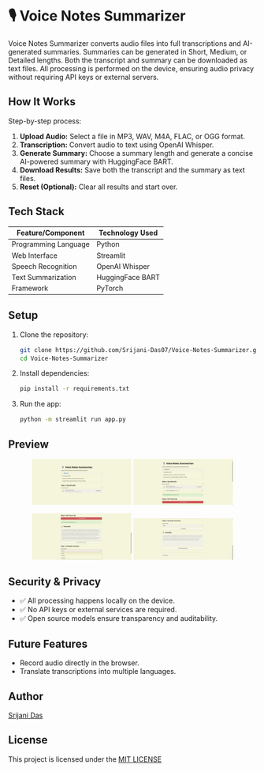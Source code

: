 # 🎙️ Voice Notes Summarizer

Voice Notes Summarizer converts audio files into full transcriptions and AI-generated summaries. Summaries can be generated in Short, Medium, or Detailed lengths. Both the transcript and summary can be downloaded as text files. All processing is performed on the device, ensuring audio privacy without requiring API keys or external servers.

## How It Works

Step-by-step process:

1. **Upload Audio:** Select a file in MP3, WAV, M4A, FLAC, or OGG format.  
2. **Transcription:** Convert audio to text using OpenAI Whisper.  
3. **Generate Summary:** Choose a summary length and generate a concise AI-powered summary with HuggingFace BART.  
4. **Download Results:** Save both the transcript and the summary as text files.  
5. **Reset (Optional):** Clear all results and start over.

## Tech Stack

| **Feature/Component**        | **Technology Used**                       |
|--------------------------|--------------------------------------|
| Programming Language      | Python                               |
| Web Interface             | Streamlit                            |
| Speech Recognition        | OpenAI Whisper                       |
| Text Summarization        | HuggingFace BART                     |
| Framework                 | PyTorch                              |

## Setup

1. Clone the repository:
    ```bash
    git clone https://github.com/Srijani-Das07/Voice-Notes-Summarizer.git
    cd Voice-Notes-Summarizer
    ```
2. Install dependencies:
    ```bash
    pip install -r requirements.txt
    ```
3. Run the app:
    ```bash
    python -m streamlit run app.py
    ```
## Preview

<p align="center">
  <img src="preview1.png" width="40%" />
  <img src="preview2.png" width="40%" />
</p>

<p align="center">
  <img src="preview3.png" width="40%" />
  <img src="preview4.png" width="40%" />
</p>


## Security & Privacy

- ✅ All processing happens locally on the device.
- ✅ No API keys or external services are required.  
- ✅ Open source models ensure transparency and auditability.  

## Future Features

- Record audio directly in the browser.  
- Translate transcriptions into multiple languages.

## Author 

[Srijani Das](https://github.com/Srijani-Das07)

## License

This project is licensed under the [MIT LICENSE](LICENSE)

